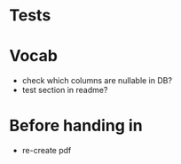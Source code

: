 # Tests

# Vocab

- check which columns are nullable in DB?
- test section in readme?

# Before handing in
- re-create pdf
